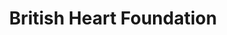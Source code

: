 ---
title: "British Heart Foundation"
url: /chard/british-heart-foundation/
shop: Gebrauchtwaren
---